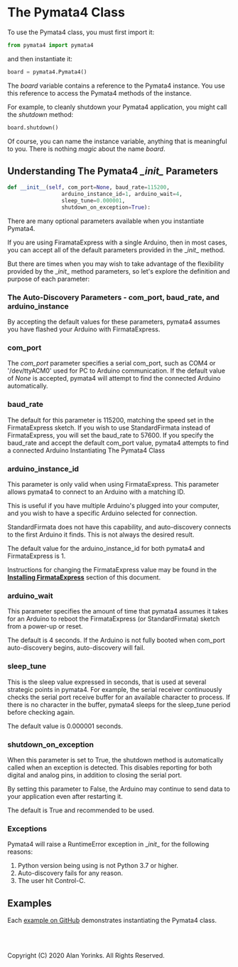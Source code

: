 # The Pymata4 Class

To use the Pymata4 class, you must first import it:

```python
from pymata4 import pymata4
```

and then instantiate it:

```python
board = pymata4.Pymata4()
```

The *board* variable contains a reference to the Pymata4 instance. You use this
reference to access the Pymata4 methods of the instance. 

For example, to cleanly shutdown your Pymata4 application, you might call
the *shutdown* method:

```python
board.shutdown()
```

Of course, you can name the instance variable, anything that is meaningful to you.
There is nothing *magic* about the name *board*.


## Understanding The Pymata4 *\__init__* Parameters
```python
def __init__(self, com_port=None, baud_rate=115200,
                 arduino_instance_id=1, arduino_wait=4,
                 sleep_tune=0.000001,
                 shutdown_on_exception=True):
```
There are many optional parameters available when you instantiate Pymata4. 


If you are using FiramataExpress with a single Arduino, then in most cases, you
 can accept all of the default parameters provided in the \__init__ method.
 
But there are times when you may wish to take advantage of the flexibility provided
by the \__init__ method parameters, so let's explore the definition and purpose
of each parameter:

### The Auto-Discovery Parameters - com_port, baud_rate, and arduino_instance
By accepting the default values for these parameters, pymata4 assumes you have
flashed your Arduino with FirmataExpress. 

### com_port
The *com_port* parameter specifies a serial com_port, such as COM4 or '/dev/ttyACM0'
 used for PC to Arduino communication. If the default value of _None_ is accepted,
 pymata4 will attempt to find the connected Arduino automatically.
 
### baud_rate
The default for this parameter is 115200, matching the speed set in the 
FirmataExpress sketch. If you wish to use StandardFirmata instead of
FirmataExpress, you will set the baud_rate to 57600. If you specify the baud_rate
and accept the default com_port value, pymata4 attempts to find a connected Arduino
Instantiating The Pymata4 Class

### arduino_instance_id
This parameter is only valid when using FirmataExpress. This parameter
allows pymata4 to connect to an Arduino with a matching ID.

This is useful if you have multiple Arduino's plugged into your computer,
and you wish to have a specific Arduino selected for connection. 

StandardFirmata does not have this capability, and auto-discovery connects to the first
Arduino it finds. This is not always the desired result.

The default value for the arduino_instance_id for both pymata4 and FirmataExpress is 1.

Instructions for changing the FirmataExpress value may be found
in the [**Installing FirmataExpress**](/firmata_express/#installation-instruction) section of this document.

### arduino_wait
This parameter specifies the amount of time that pymata4 assumes it takes for an Arduino 
to reboot the FirmataExpress (or StandardFirmata) sketch from a power-up or reset.

The default is 4 seconds. If the Arduino is not fully booted when com_port auto-discovery begins,
auto-discovery will fail.

### sleep_tune
This is the sleep value expressed in seconds, that is used at several strategic
points in pymata4. For example, the serial receiver continuously checks the serial port receive
buffer for an available
character to process. If there is no character in the
buffer, pymata4 sleeps for the sleep_tune period before checking again.

The default value is 0.000001 seconds.

### shutdown_on_exception
When this parameter is set to True, the shutdown method is automatically
called when an exception is detected. This disables reporting for both digital and analog pins, 
in addition to closing the serial port.

By setting this parameter to False, the Arduino may continue to send data to
your application even after restarting it.

The default is True and recommended to be used.


### Exceptions
Pymata4 will raise a RuntimeError exception in \__init__ for the following reasons:

1. Python version being using is not Python 3.7 or higher.
2. Auto-discovery fails for any reason.
3. The user hit Control-C.

## Examples
   Each [example on GitHub](https://github.com/MrYsLab/pymata4/tree/master/examples) 
   demonstrates instantiating the Pymata4 class.

<br>
<br>

Copyright (C) 2020 Alan Yorinks. All Rights Reserved.

